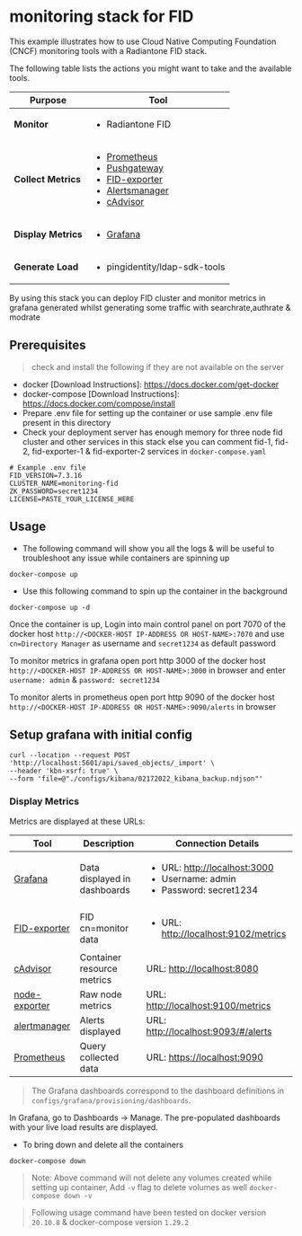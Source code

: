 # monitoring stack for FID

This example illustrates how to use Cloud Native Computing Foundation (CNCF) monitoring tools with a Radiantone FID stack.

The following table lists the actions you might want to take and the available tools.

| Purpose | Tool |
| --- | --- |
| **Monitor** | <ul><li>Radiantone FID</li></ul> |
| **Collect Metrics** | <ul><li>[Prometheus](https://prometheus.io/)</li><li>[Pushgateway](https://github.com/prometheus/pushgateway)</li><li>[FID-exporter](https://github.com/radiantlogic-devops/fid-exporter)</li><li>[Alertsmanager](https://github.com/prometheus/alertmanager)</li><li>[cAdvisor](https://github.com/google/cadvisor)</li></ul> |
| **Display Metrics** | <ul><li>[Grafana](https://grafana.com/)</li></ul> |
| **Generate Load** | <ul><li>pingidentity/ldap-sdk-tools</li></ul> |

By using this stack you can deploy FID cluster and monitor metrics in grafana generated whilst generating some traffic with searchrate,authrate & modrate

## Prerequisites
> check and install the following if they are not available on the server
- docker  [Download Instructions]: <https://docs.docker.com/get-docker>
- docker-compose [Download Instructions]: <https://docs.docker.com/compose/install>
- Prepare .env file for setting up the container or use sample .env file present in this directory
- Check your deployment server has enough memory for three node fid cluster and other services in this stack else you can comment fid-1, fid-2, fid-exporter-1 & fid-exporter-2 services in `docker-compose.yaml`
```
# Example .env file
FID_VERSION=7.3.16
CLUSTER_NAME=monitoring-fid
ZK_PASSWORD=secret1234
LICENSE=PASTE_YOUR_LICENSE_HERE
```

## Usage
- The following command will show you all the logs & will be useful to troubleshoot any issue while containers are spinning up
```
docker-compose up 
```
- Use this following command to spin up the container in the background
```
docker-compose up -d
```

Once the container is up, Login into main control panel on port 7070 of the docker host `http://<DOCKER-HOST IP-ADDRESS OR HOST-NAME>:7070` and use `cn=Directory Manager` as username and `secret1234` as default password 

To monitor metrics in grafana open port http 3000 of the docker host `http://<DOCKER-HOST IP-ADDRESS OR HOST-NAME>:3000` in browser and enter `username: admin` & `password: secret1234`

To monitor alerts in prometheus open port http 9090 of the docker host `http://<DOCKER-HOST IP-ADDRESS OR HOST-NAME>:9090/alerts` in browser

## Setup grafana with initial config
```
curl --location --request POST 'http://localhost:5601/api/saved_objects/_import' \
--header 'kbn-xsrf: true' \
--form 'file=@"./configs/kibana/02172022_kibana_backup.ndjson"'
```

### Display Metrics

Metrics are displayed at these URLs:

| Tool | Description | Connection Details |
| --- | --- | --- |
| [Grafana](http://localhost:3000) | Data displayed in dashboards | <ul> <li>URL: [http://localhost:3000](http://localhost:3000)</li><li>Username: admin</li><li>Password: secret1234</li></ul> |
| [FID-exporter](http://localhost:9095/metrics) | FID cn=monitor data | <ul> <li>URL: [http://localhost:9102/metrics](http://localhost:9095/metrics)</li></ul> |
| [cAdvisor](http://localhost:8080) | Container resource metrics | URL: [http://localhost:8080](http://localhost:8080) |
| [node-exporter](http://localhost:9100/metrics) | Raw node metrics | URL: [http://localhost:9100/metrics](http://localhost:9100/metrics) |
| [alertmanager](http://localhost:9093/#/alert) | Alerts displayed | URL: [http://localhost:9093/#/alerts](http://localhost:9093/#/alerts) |
| [Prometheus](https://localhost:9090) | Query collected data | URL: [https://localhost:9090](https://localhost:9090) |

> The Grafana dashboards correspond to the dashboard definitions in `configs/grafana/provisioning/dashboards`.

In Grafana, go to Dashboards -> Manage. The pre-populated dashboards with your live load results are displayed.


- To bring down and delete all the containers 
```
docker-compose down
```
> Note: Above command will not delete any volumes created while setting up container, Add `-v` flag to delete volumes as well `docker-compose down -v`

> Following usage command have been tested on docker version `20.10.8` & docker-compose version `1.29.2`




